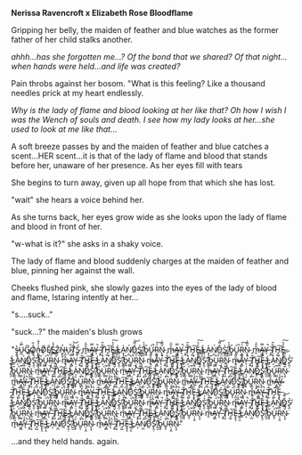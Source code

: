 <!-- title: Fire and Flight (Volume 3) -->

**Nerissa Ravencroft x Elizabeth Rose Bloodflame**

Gripping her belly, the maiden of feather and blue watches as the former father of her child stalks another.

_ahhh...has she forgotten me...? Of the bond that we shared? Of that night... when hands were held...and life was created?_

Pain throbs against her bosom. "What is this feeling? Like a thousand needles prick at my heart endlessly.

_Why is the lady of flame and blood looking at her like that? Oh how I wish I was the Wench of souls and death. I see how my lady looks at her...she used to look at me like that..._

A soft breeze passes by and the maiden of feather and blue catches a scent...HER scent...it is that of the lady of flame and blood that stands before her, unaware of her presence. As her eyes fill with tears

She begins to turn away, given up all hope from that which she has lost.

"wait" she hears a voice behind her.

As she turns back, her eyes grow wide as she looks upon the lady of flame and blood in front of her.

"w-what is it?" she asks in a shaky voice.

The lady of flame and blood suddenly charges at the maiden of feather and blue, pinning her against the wall.

Cheeks flushed pink, she slowly gazes into the eyes of the lady of blood and flame, Istaring intently at her...

"s....suck.."

"suck...?" the maiden's blush grows

"s̶̡͍̹̔U̴̼̤̿͑G̴̥͆O̸͇̘̒̎ņ̶̺̞̾̓͋D̸̃ͅĘ̸̎Ẻ̴̳̒Z̴̜̑Ṋ̶̢̯̓U̷͕̚T̸͔̗͂̍͝Ś̷̳
m̶̱̊̋̍A̷̡̻̿Y̵͉̚ ̵̞͍̇T̸̛̹̝͋̑H̴̡̺͠Ë̶̞̥̞́̍͠ ̴͇̩̯̔L̵̡̍A̷͎̍Ń̸̦̲D̷̼̐͌͝S̷̢̯̣͛̕ ̸̰̫̽̉͛b̷̥̟̆U̴͈͛̚ͅR̷̦̩̭̈́͠Ň̴̢͙͌͑
m̶̱̊̋̍A̷̡̻̿Y̵͉̚ ̵̞͍̇T̸̛̹̝͋̑H̴̡̺͠Ë̶̞̥̞́̍͠ ̴͇̩̯̔L̵̡̍A̷͎̍Ń̸̦̲D̷̼̐͌͝S̷̢̯̣͛̕ ̸̰̫̽̉͛b̷̥̟̆U̴͈͛̚ͅR̷̦̩̭̈́͠Ň̴̢͙͌͑
m̶̱̊̋̍A̷̡̻̿Y̵͉̚ ̵̞͍̇T̸̛̹̝͋̑H̴̡̺͠Ë̶̞̥̞́̍͠ ̴͇̩̯̔L̵̡̍A̷͎̍Ń̸̦̲D̷̼̐͌͝S̷̢̯̣͛̕ ̸̰̫̽̉͛b̷̥̟̆U̴͈͛̚ͅR̷̦̩̭̈́͠Ň̴̢͙͌͑
m̶̱̊̋̍A̷̡̻̿Y̵͉̚ ̵̞͍̇T̸̛̹̝͋̑H̴̡̺͠Ë̶̞̥̞́̍͠ ̴͇̩̯̔L̵̡̍A̷͎̍Ń̸̦̲D̷̼̐͌͝S̷̢̯̣͛̕ ̸̰̫̽̉͛b̷̥̟̆U̴͈͛̚ͅR̷̦̩̭̈́͠Ň̴̢͙͌͑
m̶̱̊̋̍A̷̡̻̿Y̵͉̚ ̵̞͍̇T̸̛̹̝͋̑H̴̡̺͠Ë̶̞̥̞́̍͠ ̴͇̩̯̔L̵̡̍A̷͎̍Ń̸̦̲D̷̼̐͌͝S̷̢̯̣͛̕ ̸̰̫̽̉͛b̷̥̟̆U̴͈͛̚ͅR̷̦̩̭̈́͠Ň̴̢͙͌͑
m̶̱̊̋̍A̷̡̻̿Y̵͉̚ ̵̞͍̇T̸̛̹̝͋̑H̴̡̺͠Ë̶̞̥̞́̍͠ ̴͇̩̯̔L̵̡̍A̷͎̍Ń̸̦̲D̷̼̐͌͝S̷̢̯̣͛̕ ̸̰̫̽̉͛b̷̥̟̆U̴͈͛̚ͅR̷̦̩̭̈́͠Ň̴̢͙͌͑
m̶̱̊̋̍A̷̡̻̿Y̵͉̚ ̵̞͍̇T̸̛̹̝͋̑H̴̡̺͠Ë̶̞̥̞́̍͠ ̴͇̩̯̔L̵̡̍A̷͎̍Ń̸̦̲D̷̼̐͌͝S̷̢̯̣͛̕ ̸̰̫̽̉͛b̷̥̟̆U̴͈͛̚ͅR̷̦̩̭̈́͠Ň̴̢͙͌͑
m̶̱̊̋̍A̷̡̻̿Y̵͉̚ ̵̞͍̇T̸̛̹̝͋̑H̴̡̺͠Ë̶̞̥̞́̍͠ ̴͇̩̯̔L̵̡̍A̷͎̍Ń̸̦̲D̷̼̐͌͝S̷̢̯̣͛̕ ̸̰̫̽̉͛b̷̥̟̆U̴͈͛̚ͅR̷̦̩̭̈́͠Ň̴̢͙͌͑
m̶̱̊̋̍A̷̡̻̿Y̵͉̚ ̵̞͍̇T̸̛̹̝͋̑H̴̡̺͠Ë̶̞̥̞́̍͠ ̴͇̩̯̔L̵̡̍A̷͎̍Ń̸̦̲D̷̼̐͌͝S̷̢̯̣͛̕ ̸̰̫̽̉͛b̷̥̟̆U̴͈͛̚ͅR̷̦̩̭̈́͠Ň̴̢͙͌͑
m̶̱̊̋̍A̷̡̻̿Y̵͉̚ ̵̞͍̇T̸̛̹̝͋̑H̴̡̺͠Ë̶̞̥̞́̍͠ ̴͇̩̯̔L̵̡̍A̷͎̍Ń̸̦̲D̷̼̐͌͝S̷̢̯̣͛̕ ̸̰̫̽̉͛b̷̥̟̆U̴͈͛̚ͅR̷̦̩̭̈́͠Ň̴̢͙͌͑
m̶̱̊̋̍A̷̡̻̿Y̵͉̚ ̵̞͍̇T̸̛̹̝͋̑H̴̡̺͠Ë̶̞̥̞́̍͠ ̴͇̩̯̔L̵̡̍A̷͎̍Ń̸̦̲D̷̼̐͌͝S̷̢̯̣͛̕ ̸̰̫̽̉͛b̷̥̟̆U̴͈͛̚ͅR̷̦̩̭̈́͠Ň̴̢͙͌͑
m̶̱̊̋̍A̷̡̻̿Y̵͉̚ ̵̞͍̇T̸̛̹̝͋̑H̴̡̺͠Ë̶̞̥̞́̍͠ ̴͇̩̯̔L̵̡̍A̷͎̍Ń̸̦̲D̷̼̐͌͝S̷̢̯̣͛̕ ̸̰̫̽̉͛b̷̥̟̆U̴͈͛̚ͅR̷̦̩̭̈́͠Ň̴̢͙͌͑
m̶̱̊̋̍A̷̡̻̿Y̵͉̚ ̵̞͍̇T̸̛̹̝͋̑H̴̡̺͠Ë̶̞̥̞́̍͠ ̴͇̩̯̔L̵̡̍A̷͎̍Ń̸̦̲D̷̼̐͌͝S̷̢̯̣͛̕ ̸̰̫̽̉͛b̷̥̟̆U̴͈͛̚ͅR̷̦̩̭̈́͠Ň̴̢͙͌͑
m̶̱̊̋̍A̷̡̻̿Y̵͉̚ ̵̞͍̇T̸̛̹̝͋̑H̴̡̺͠Ë̶̞̥̞́̍͠ ̴͇̩̯̔L̵̡̍A̷͎̍Ń̸̦̲D̷̼̐͌͝S̷̢̯̣͛̕ ̸̰̫̽̉͛b̷̥̟̆U̴͈͛̚ͅR̷̦̩̭̈́͠Ň̴̢͙͌͑
m̶̱̊̋̍A̷̡̻̿Y̵͉̚ ̵̞͍̇T̸̛̹̝͋̑H̴̡̺͠Ë̶̞̥̞́̍͠ ̴͇̩̯̔L̵̡̍A̷͎̍Ń̸̦̲D̷̼̐͌͝S̷̢̯̣͛̕ ̸̰̫̽̉͛b̷̥̟̆U̴͈͛̚ͅR̷̦̩̭̈́͠Ň̴̢͙͌͑
m̶̱̊̋̍A̷̡̻̿Y̵͉̚ ̵̞͍̇T̸̛̹̝͋̑H̴̡̺͠Ë̶̞̥̞́̍͠ ̴͇̩̯̔L̵̡̍A̷͎̍Ń̸̦̲D̷̼̐͌͝S̷̢̯̣͛̕ ̸̰̫̽̉͛b̷̥̟̆U̴͈͛̚ͅR̷̦̩̭̈́͠Ň̴̢͙͌͑
m̶̱̊̋̍A̷̡̻̿Y̵͉̚ ̵̞͍̇T̸̛̹̝͋̑H̴̡̺͠Ë̶̞̥̞́̍͠ ̴͇̩̯̔L̵̡̍A̷͎̍Ń̸̦̲D̷̼̐͌͝S̷̢̯̣͛̕ ̸̰̫̽̉͛b̷̥̟̆U̴͈͛̚ͅR̷̦̩̭̈́͠Ň̴̢͙͌͑
m̶̱̊̋̍A̷̡̻̿Y̵͉̚ ̵̞͍̇T̸̛̹̝͋̑H̴̡̺͠Ë̶̞̥̞́̍͠ ̴͇̩̯̔L̵̡̍A̷͎̍Ń̸̦̲D̷̼̐͌͝S̷̢̯̣͛̕ ̸̰̫̽̉͛b̷̥̟̆U̴͈͛̚ͅR̷̦̩̭̈́͠Ň̴̢͙͌͑
m̶̱̊̋̍A̷̡̻̿Y̵͉̚ ̵̞͍̇T̸̛̹̝͋̑H̴̡̺͠Ë̶̞̥̞́̍͠ ̴͇̩̯̔L̵̡̍A̷͎̍Ń̸̦̲D̷̼̐͌͝S̷̢̯̣͛̕ ̸̰̫̽̉͛b̷̥̟̆U̴͈͛̚ͅR̷̦̩̭̈́͠Ň̴̢͙͌͑
m̶̱̊̋̍A̷̡̻̿Y̵͉̚ ̵̞͍̇T̸̛̹̝͋̑H̴̡̺͠Ë̶̞̥̞́̍͠ ̴͇̩̯̔L̵̡̍A̷͎̍Ń̸̦̲D̷̼̐͌͝S̷̢̯̣͛̕ ̸̰̫̽̉͛b̷̥̟̆U̴͈͛̚ͅR̷̦̩̭̈́͠Ň̴̢͙͌͑
m̶̱̊̋̍A̷̡̻̿Y̵͉̚ ̵̞͍̇T̸̛̹̝͋̑H̴̡̺͠Ë̶̞̥̞́̍͠ ̴͇̩̯̔L̵̡̍A̷͎̍Ń̸̦̲D̷̼̐͌͝S̷̢̯̣͛̕ ̸̰̫̽̉͛b̷̥̟̆U̴͈͛̚ͅR̷̦̩̭̈́͠Ň̴̢͙͌͑
m̶̱̊̋̍A̷̡̻̿Y̵͉̚ ̵̞͍̇T̸̛̹̝͋̑H̴̡̺͠Ë̶̞̥̞́̍͠ ̴͇̩̯̔L̵̡̍A̷͎̍Ń̸̦̲D̷̼̐͌͝S̷̢̯̣͛̕ ̸̰̫̽̉͛b̷̥̟̆U̴͈͛̚ͅR̷̦̩̭̈́͠Ň̴̢͙͌͑
m̶̱̊̋̍A̷̡̻̿Y̵͉̚ ̵̞͍̇T̸̛̹̝͋̑H̴̡̺͠Ë̶̞̥̞́̍͠ ̴͇̩̯̔L̵̡̍A̷͎̍Ń̸̦̲D̷̼̐͌͝S̷̢̯̣͛̕ ̸̰̫̽̉͛b̷̥̟̆U̴͈͛̚ͅR̷̦̩̭̈́͠Ň̴̢͙͌͑
m̶̱̊̋̍A̷̡̻̿Y̵͉̚ ̵̞͍̇T̸̛̹̝͋̑H̴̡̺͠Ë̶̞̥̞́̍͠ ̴͇̩̯̔L̵̡̍A̷͎̍Ń̸̦̲D̷̼̐͌͝S̷̢̯̣͛̕ ̸̰̫̽̉͛b̷̥̟̆U̴͈͛̚ͅR̷̦̩̭̈́͠Ň̴̢͙͌͑"

...and they held hands. again.
